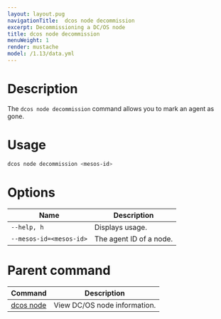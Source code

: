 ```yaml
---
layout: layout.pug
navigationTitle:  dcos node decommission
excerpt: Decommissioning a DC/OS node
title: dcos node decommission
menuWeight: 1
render: mustache
model: /1.13/data.yml
---
```


# Description

The `dcos node decommission` command allows you to mark an agent as gone.

# Usage

```bash
dcos node decommission <mesos-id>
```

# Options

| Name |  Description |
|---------|-------------|
| `--help, h`   |   Displays usage. |
| `--mesos-id=<mesos-id>` | The agent ID of a node. |

# Parent command

| Command | Description |
|---------|-------------|
| [dcos node](/1.13/cli/command-reference/dcos-node/) | View DC/OS node information. |
